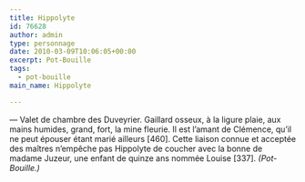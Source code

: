 ```yaml
---
title: Hippolyte
id: 76628
author: admin
type: personnage
date: 2010-03-09T10:06:05+00:00
excerpt: Pot-Bouille
tags:
  - pot-bouille
main_name: Hippolyte

---
```

— Valet de chambre des Duveyrier. Gaillard osseux, à la ligure plaie, aux mains humides, grand, fort, la mine fleurie. Il est l&rsquo;amant de Clémence, qu&rsquo;il ne peut épouser étant marié ailleurs [460]. Cette liaison connue et acceptée des maîtres n&rsquo;empêche pas Hippolyte de coucher avec la bonne de madame Juzeur, une enfant de quinze ans nommée Louise [337]. _(Pot-Bouille.)_